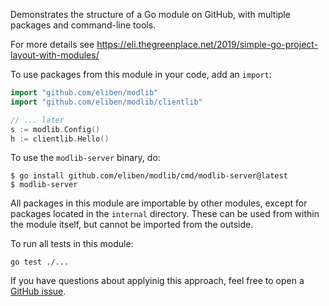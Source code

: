 Demonstrates the structure of a Go module on GitHub, with multiple packages and
command-line tools.

For more details see https://eli.thegreenplace.net/2019/simple-go-project-layout-with-modules/

To use packages from this module in your code, add an `import`:

```go
import "github.com/eliben/modlib"
import "github.com/eliben/modlib/clientlib"

// ... later
s := modlib.Config()
h := clientlib.Hello()
```

To use the `modlib-server` binary, do:

```
$ go install github.com/eliben/modlib/cmd/modlib-server@latest
$ modlib-server
```

All packages in this module are importable by other modules, except for packages
located in the `internal` directory. These can be used from within the module
itself, but cannot be imported from the outside.

To run all tests in this module:

```
go test ./...
```

If you have questions about applyinig this approach, feel free to open a [GitHub issue](https://github.com/eliben/modlib/issues).

